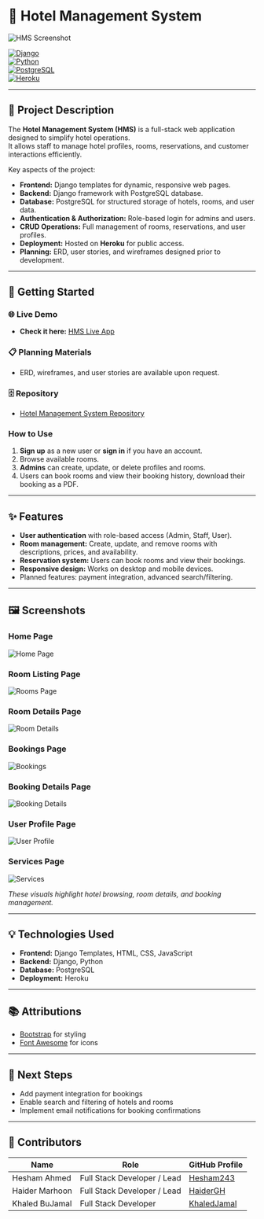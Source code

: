 # 🏨 Hotel Management System

![HMS Screenshot](./HMS_app/static/images/image.png)

[![Django](https://img.shields.io/badge/Django-4.2-green?logo=django&logoColor=white)](https://www.djangoproject.com/)  
[![Python](https://img.shields.io/badge/Python-3.11-blue?logo=python&logoColor=white)](https://www.python.org/)  
[![PostgreSQL](https://img.shields.io/badge/PostgreSQL-16.0-blue?logo=postgresql&logoColor=white)](https://www.postgresql.org/)  
[![Heroku](https://img.shields.io/badge/Heroku-8.1-purple?logo=heroku&logoColor=white)](https://www.heroku.com/)  

---

## 📝 Project Description

The **Hotel Management System (HMS)** is a full-stack web application designed to simplify hotel operations.  
It allows staff to manage hotel profiles, rooms, reservations, and customer interactions efficiently.  

Key aspects of the project:

- **Frontend:** Django templates for dynamic, responsive web pages.  
- **Backend:** Django framework with PostgreSQL database.  
- **Database:** PostgreSQL for structured storage of hotels, rooms, and user data.  
- **Authentication & Authorization:** Role-based login for admins and users.  
- **CRUD Operations:** Full management of rooms, reservations, and user profiles.  
- **Deployment:** Hosted on **Heroku** for public access.  
- **Planning:** ERD, user stories, and wireframes designed prior to development.

---

## 🚀 Getting Started

### 🌐 Live Demo
- **Check it here:** [HMS Live App](https://soluna-hotel-7a19d46ffefe.herokuapp.com/)  

### 📋 Planning Materials
- ERD, wireframes, and user stories are available upon request.

### 🗄️ Repository
- [Hotel Management System Repository](https://github.com/Hesham243/Hotel-Management-System)

### How to Use
1. **Sign up** as a new user or **sign in** if you have an account.  
2. Browse available rooms.  
3. **Admins** can create, update, or delete profiles and rooms.    
4. Users can book rooms and view their booking history, download their booking as a PDF.  

---

## ✨ Features

- **User authentication** with role-based access (Admin, Staff, User).   
- **Room management:** Create, update, and remove rooms with descriptions, prices, and availability.  
- **Reservation system:** Users can book rooms and view their bookings.  
- **Responsive design:** Works on desktop and mobile devices.  
- Planned features: payment integration, advanced search/filtering.

---

## 🖼️ Screenshots

### Home Page
![Home Page](./HMS_app/static/images/image.png)

### Room Listing Page
![Rooms Page](./HMS_app/static/images/rooms.png)

### Room Details Page
![Room Details](./HMS_app/static/images/room-detail.png)

### Bookings Page
![Bookings](./HMS_app/static/images/bookings.png)

### Booking Details Page
![Booking Details](./HMS_app/static/images/booking-details.png)

### User Profile Page
![User Profile](./HMS_app/static/images/profile.png)

### Services Page
![Services](./HMS_app/static/images/services.png)


*These visuals highlight hotel browsing, room details, and booking management.*

---

## 💡 Technologies Used

- **Frontend:** Django Templates, HTML, CSS, JavaScript  
- **Backend:** Django, Python  
- **Database:** PostgreSQL  
- **Deployment:** Heroku  

---

## 📚 Attributions

- [Bootstrap](https://getbootstrap.com/) for styling  
- [Font Awesome](https://fontawesome.com/) for icons  

---

## 🚧 Next Steps

- Add payment integration for bookings  
- Enable search and filtering of hotels and rooms  
- Implement email notifications for booking confirmations  

---

## 👥 Contributors

| Name          | Role                        | GitHub Profile                                    |
|---------------|-----------------------------|-------------------------------------------------- |
| Hesham Ahmed  | Full Stack Developer / Lead | [Hesham243](https://github.com/Hesham243)         |
| Haider Marhoon| Full Stack Developer / Lead | [HaiderGH](https://github.com/HaiderMarhoon)      |
| Khaled BuJamal| Full Stack Developer        | [KhaledJamal](https://github.com/k7dbh)           |
